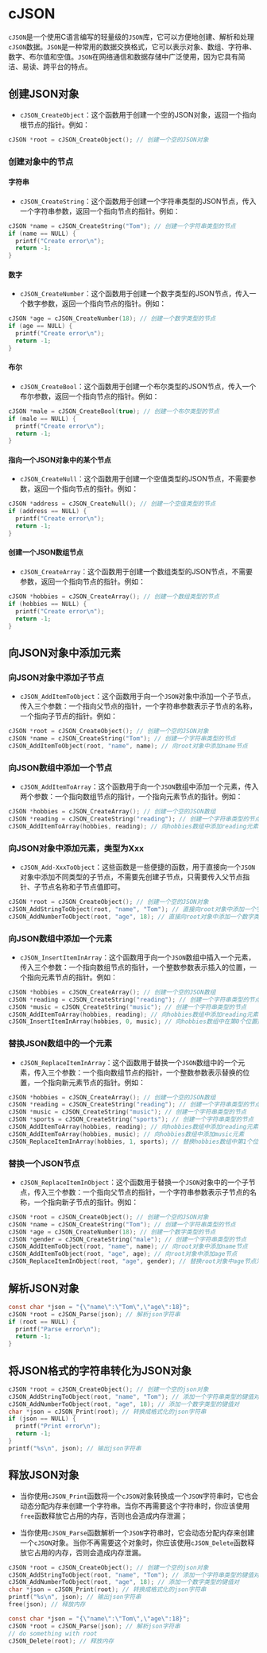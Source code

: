 # cJSON

`cJSON`是一个使用C语言编写的轻量级的`JSON`库，它可以方便地创建、解析和处理`cJSON`数据。`JSON`是一种常用的数据交换格式，它可以表示对象、数组、字符串、数字、布尔值和空值。`JSON`在网络通信和数据存储中广泛使用，因为它具有简洁、易读、跨平台的特点。

## 创建JSON对象

-   `cJSON_CreateObject`：这个函数用于创建一个空的JSON对象，返回一个指向根节点的指针。例如：

```c
cJSON *root = cJSON_CreateObject(); // 创建一个空的JSON对象
```

### 创建对象中的节点

#### 字符串

-   `cJSON_CreateString`：这个函数用于创建一个字符串类型的JSON节点，传入一个字符串参数，返回一个指向节点的指针。例如：

```c
cJSON *name = cJSON_CreateString("Tom"); // 创建一个字符串类型的节点
if (name == NULL) {
  printf("Create error\n");
  return -1;
}
```

#### 数字

-   `cJSON_CreateNumber`：这个函数用于创建一个数字类型的JSON节点，传入一个数字参数，返回一个指向节点的指针。例如：

```c
cJSON *age = cJSON_CreateNumber(18); // 创建一个数字类型的节点
if (age == NULL) {
  printf("Create error\n");
  return -1;
}
```

#### 布尔

-   `cJSON_CreateBool`：这个函数用于创建一个布尔类型的JSON节点，传入一个布尔参数，返回一个指向节点的指针。例如：

```c
cJSON *male = cJSON_CreateBool(true); // 创建一个布尔类型的节点
if (male == NULL) {
  printf("Create error\n");
  return -1;
}
```

#### 指向一个JSON对象中的某个节点

-   `cJSON_CreateNull`：这个函数用于创建一个空值类型的JSON节点，不需要参数，返回一个指向节点的指针。例如：

```c
cJSON *address = cJSON_CreateNull(); // 创建一个空值类型的节点
if (address == NULL) {
  printf("Create error\n");
  return -1;
}
```

#### 创建一个JSON数组节点

-   `cJSON_CreateArray`：这个函数用于创建一个数组类型的JSON节点，不需要参数，返回一个指向节点的指针。例如：

```c
cJSON *hobbies = cJSON_CreateArray(); // 创建一个数组类型的节点
if (hobbies == NULL) {
  printf("Create error\n");
  return -1;
}
```

## 向JSON对象中添加元素

### 向JSON对象中添加子节点

-   `cJSON_AddItemToObject`：这个函数用于向一个`JSON`对象中添加一个子节点，传入三个参数：一个指向父节点的指针，一个字符串参数表示子节点的名称，一个指向子节点的指针。例如：

```c
cJSON *root = cJSON_CreateObject(); // 创建一个空的JSON对象
cJSON *name = cJSON_CreateString("Tom"); // 创建一个字符串类型的节点
cJSON_AddItemToObject(root, "name", name); // 向root对象中添加name节点
```

### 向JSON数组中添加一个节点

-   `cJSON_AddItemToArray`：这个函数用于向一个`JSON`数组中添加一个元素，传入两个参数：一个指向数组节点的指针，一个指向元素节点的指针。例如：

```c
cJSON *hobbies = cJSON_CreateArray(); // 创建一个空的JSON数组
cJSON *reading = cJSON_CreateString("reading"); // 创建一个字符串类型的节点
cJSON_AddItemToArray(hobbies, reading); // 向hobbies数组中添加reading元素
```

### 向JSON对象中添加元素，类型为Xxx

-   `cJSON_Add-XxxToObject`：这些函数是一些便捷的函数，用于直接向一个`JSON`对象中添加不同类型的子节点，不需要先创建子节点，只需要传入父节点指针、子节点名称和子节点值即可。

```c
cJSON *root = cJSON_CreateObject(); // 创建一个空的JSON对象
cJSON_AddStringToObject(root, "name", "Tom"); // 直接向root对象中添加一个字符串类型的name节点，值为"Tom"
cJSON_AddNumberToObject(root, "age", 18); // 直接向root对象中添加一个数字类型的age节点，值为18
```

### 向JSON数组中添加一个元素

-   `cJSON_InsertItemInArray`：这个函数用于向一个`JSON`数组中插入一个元素，传入三个参数：一个指向数组节点的指针，一个整数参数表示插入的位置，一个指向元素节点的指针。例如：

```c
cJSON *hobbies = cJSON_CreateArray(); // 创建一个空的JSON数组
cJSON *reading = cJSON_CreateString("reading"); // 创建一个字符串类型的节点
cJSON *music = cJSON_CreateString("music"); // 创建一个字符串类型的节点
cJSON_AddItemToArray(hobbies, reading); // 向hobbies数组中添加reading元素
cJSON_InsertItemInArray(hobbies, 0, music); // 向hobbies数组中在第0个位置插入music元素
```

### 替换JSON数组中的一个元素

-   `cJSON_ReplaceItemInArray`：这个函数用于替换一个`JSON`数组中的一个元素，传入三个参数：一个指向数组节点的指针，一个整数参数表示替换的位置，一个指向新元素节点的指针。例如：

```c
cJSON *hobbies = cJSON_CreateArray(); // 创建一个空的JSON数组
cJSON *reading = cJSON_CreateString("reading"); // 创建一个字符串类型的节点
cJSON *music = cJSON_CreateString("music"); // 创建一个字符串类型的节点
cJSON *sports = cJSON_CreateString("sports"); // 创建一个字符串类型的节点
cJSON_AddItemToArray(hobbies, reading); // 向hobbies数组中添加reading元素
cJSON_AddItemToArray(hobbies, music); // 向hobbies数组中添加music元素
cJSON_ReplaceItemInArray(hobbies, 1, sports); // 替换hobbies数组中第1个位置的元素为sports元素
```

### 替换一个JSON节点

-   `cJSON_ReplaceItemInObject`：这个函数用于替换一个`JSON`对象中的一个子节点，传入三个参数：一个指向父节点的指针，一个字符串参数表示子节点的名称，一个指向新子节点的指针。例如：

```c
cJSON *root = cJSON_CreateObject(); // 创建一个空的JSON对象
cJSON *name = cJSON_CreateString("Tom"); // 创建一个字符串类型的节点
cJSON *age = cJSON_CreateNumber(18); // 创建一个数字类型的节点
cJSON *gender = cJSON_CreateString("male"); // 创建一个字符串类型的节点
cJSON_AddItemToObject(root, "name", name); // 向root对象中添加name节点
cJSON_AddItemToObject(root, "age", age); // 向root对象中添加age节点
cJSON_ReplaceItemInObject(root, "age", gender); // 替换root对象中age节点为gender节点
```

## 解析JSON对象

```c
const char *json = "{\"name\":\"Tom\",\"age\":18}";
cJSON *root = cJSON_Parse(json); // 解析json字符串
if (root == NULL) {
  printf("Parse error\n");
  return -1;
}
```

## 将JSON格式的字符串转化为JSON对象

```c
cJSON *root = cJSON_CreateObject(); // 创建一个空的json对象
cJSON_AddStringToObject(root, "name", "Tom"); // 添加一个字符串类型的键值对
cJSON_AddNumberToObject(root, "age", 18); // 添加一个数字类型的键值对
char *json = cJSON_Print(root); // 转换成格式化的json字符串
if (json == NULL) {
  printf("Print error\n");
  return -1;
}
printf("%s\n", json); // 输出json字符串
```

## 释放JSON对象

-   当你使用`cJSON_Print`函数将一个`cJSON`对象转换成一个`JSON`字符串时，它也会动态分配内存来创建一个字符串。当你不再需要这个字符串时，你应该使用`free`函数释放它占用的内存，否则也会造成内存泄漏；

-   当你使用`cJSON_Parse`函数解析一个`JSON`字符串时，它会动态分配内存来创建一个`cJSON`对象。当你不再需要这个对象时，你应该使用`cJSON_Delete`函数释放它占用的内存，否则会造成内存泄漏。

```c
cJSON *root = cJSON_CreateObject(); // 创建一个空的json对象
cJSON_AddStringToObject(root, "name", "Tom"); // 添加一个字符串类型的键值对
cJSON_AddNumberToObject(root, "age", 18); // 添加一个数字类型的键值对
char *json = cJSON_Print(root); // 转换成格式化的json字符串
printf("%s\n", json); // 输出json字符串
free(json); // 释放内存

const char *json = "{\"name\":\"Tom\",\"age\":18}";
cJSON *root = cJSON_Parse(json); // 解析json字符串
// do something with root
cJSON_Delete(root); // 释放内存
```

